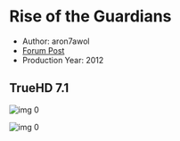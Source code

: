 # Rise of the Guardians

* Author: aron7awol
* [Forum Post](https://www.avsforum.com/threads/bass-eq-for-filtered-movies.2995212/post-58958464)
* Production Year: 2012

## TrueHD 7.1

![img 0](https://i.imgur.com/9uJdYMe.jpg)

![img 0](https://i.imgur.com/7FlfClT.png)

